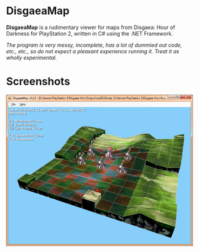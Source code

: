 DisgaeaMap
==========
__DisgaeaMap__ is a rudimentary viewer for maps from Disgaea: Hour of Darkness for PlayStation 2, written in C# using the .NET Framework.

_The program is very messy, incomplete, has a lot of dummied out code, etc., etc., so do not expect a pleasant experience running it. Treat it as wholly experimental._

Screenshots
===========
![Screenshot 1](https://raw.githubusercontent.com/xdanieldzd/DisgaeaMap/02199c2b890abb5f53119b8c1b06426cee01f627/screenshots/screen1.png)
